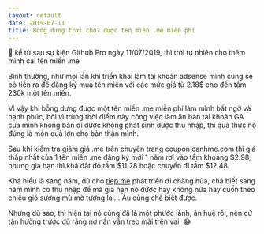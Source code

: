 ```yaml
---
layout: default
date: 2019-07-11
title: Bỗng dưng trời cho? được tên miền .me miễn phí
---
```


:1234: kể từ sau sự kiện Github Pro ngày 11/07/2019, thì trời tự nhiên cho thêm mình cái tên miền .me

Bình thường, như mọi lần khi triển khai làm tài khoản adsense mình cũng sẽ bỏ tiền ra để đăng ký mua tên miền với các mức giá từ 2.18$ cho đến tầm 230k một tên miền.

Vì vậy khi bỗng dưng được một tên miền .me miễn phí làm mình bất ngờ và hạnh phúc, bởi vì trùng thời điểm này công việc làm ăn bán tài khoản GA của mình không bán đi được không phát sinh được thu nhập, thì quả thực nó đúng là món quà lớn cho bản thân mình.

Sau khi kiểm tra giảm giá .me trên chuyên trang coupon canhme.com thì giá thấp nhất của 1 tên miền .me đăng ký mới 1 năm rơi vào tầm khoảng $2.98, nhưng gia hạn thì khá đắt đỏ tầm $11.28 hoặc chuyển đi tầm $12.48.

Khá hiểu là sang năm, dù cho [tiep.me](https://tiep.me) phát triển đi chăng nữa, chả biết sang năm mình có thu nhập để mà gia hạn nó được hay không nữa hay cuốn theo chiều gió sương mù mờ tương lai... Âu cũng chả biết được.

Nhưng dù sao, thì hiện tại nó cũng đã là một phước lành, ân huệ rồi, nên cứ tận hưởng trước dù rằng nợ nần vẫn treo mãi trên vai. 😂
